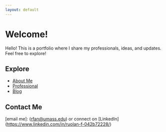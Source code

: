 ```yaml
---
layout: default
---
```


# Welcome!
Hello! This is a portfolio where I share my professionals, ideas, and updates.
Feel free to explore!

## Explore
- [About Me](aboutme.html)
- [Professional](docs/myfile.pdf)
- [Blog](blog.md)

## Contact Me
[email me]: (rfan@umass.edu) or connect on [LinkedIn] (https://www.linkedin.com/in/ruolan-f-042b72228/)
